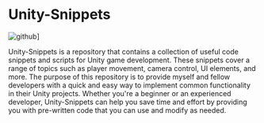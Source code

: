 # Unity-Snippets

![github](https://img.shields.io/badge/GitHub-000000?style=for-the-badge&logo=GitHub&logoColor=white)]

Unity-Snippets is a repository that contains a collection of useful code snippets and scripts for Unity game development. These snippets cover a range of topics such as player movement, camera control, UI elements, and more. The purpose of this repository is to provide myself and fellow developers with a quick and easy way to implement common functionality in their Unity projects. Whether you're a beginner or an experienced developer, Unity-Snippets can help you save time and effort by providing you with pre-written code that you can use and modify as needed.
